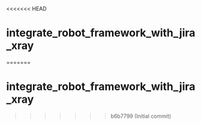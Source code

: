 <<<<<<< HEAD
# integrate_robot_framework_with_jira_xray
=======
# integrate_robot_framework_with_jira_xray
>>>>>>> b6b7799 (Initial commit)
